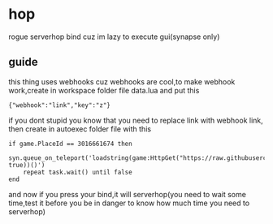 # hop
rogue serverhop bind cuz im lazy to execute gui(synapse only)
## guide
this thing uses webhooks cuz webhooks are cool,to make webhook work,create in workspace folder file data.lua
and put this
```
{"webhook":"link","key":"z"}
```
if you dont stupid you know that you need to replace link with webhook link,
then create in autoexec folder file with this
```
if game.PlaceId == 3016661674 then
    syn.queue_on_teleport('loadstring(game:HttpGet("https://raw.githubusercontent.com/ikottiz/hop/main/lua", true))()')
    repeat task.wait() until false
end
```
and now if you press your bind,it will serverhop(you need to wait some time,test it before you be in danger to know how much time you need to serverhop)
